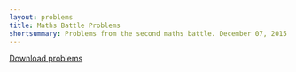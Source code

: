 ```yaml
---
layout: problems
title: Maths Battle Problems
shortsummary: Problems from the second maths battle. December 07, 2015. The Royal Grammar School for Boys in High Wycombe.
---
```


<a class="btn btn-primary btn-lg" href="2015_12_07.pdf">Download problems</a>